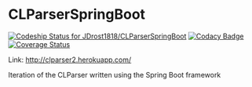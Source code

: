# CLParserSpringBoot

[![Codeship Status for JDrost1818/CLParserSpringBoot](https://codeship.com/projects/f9822cc0-d4c6-0133-f472-7a93d39d74e7/status?branch=master)](https://codeship.com/projects/142489)
[![Codacy Badge](https://api.codacy.com/project/badge/grade/37400e8239ab45dab196ae8585efa1f4)](https://www.codacy.com/app/Drost011/CLParser)
[![Coverage Status](https://coveralls.io/repos/github/JDrost1818/CLParserSpringBoot/badge.svg?branch=master)](https://coveralls.io/github/JDrost1818/CLParserSpringBoot?branch=master)

Link: http://clparser2.herokuapp.com/

Iteration of the CLParser written using the Spring Boot framework
